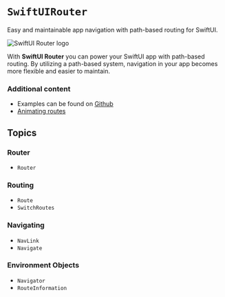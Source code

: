 # ``SwiftUIRouter``

Easy and maintainable app navigation with path-based routing for SwiftUI.

![SwiftUI Router logo](logo)

With **SwiftUI Router** you can power your SwiftUI app with path-based routing. By utilizing a path-based system, navigation in your app becomes more flexible and easier to maintain.

### Additional content 
- Examples can be found on [Github](https://github.com/frzi/SwiftUIRouter-Examples)
- [Animating routes](https://github.com/frzi/SwiftUIRouter/blob/main/Docs/AnimatingRoutes.md)

## Topics

### Router

- ``Router``

### Routing

- ``Route``
- ``SwitchRoutes``

### Navigating

- ``NavLink``
- ``Navigate``

### Environment Objects

- ``Navigator``
- ``RouteInformation``
